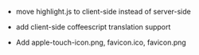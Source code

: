 * move highlight.js to client-side instead of server-side
* add client-side coffeescript translation support


* Add apple-touch-icon.png, favicon.ico, favicon.png